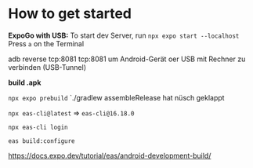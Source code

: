 # How to get started
**ExpoGo with USB:**
To start dev Server, run `npx expo start --localhost`
Press `a` on the Terminal

adb reverse tcp:8081 tcp:8081 um Android-Gerät oer USB mit Rechner zu verbinden (USB-Tunnel)

**build .apk**

`npx expo prebuild`
`./gradlew assembleRelease
hat nüsch geklappt


`npx eas-cli@latest` => `eas-cli@16.18.0`

`npx eas-cli login`

`eas build:configure`

https://docs.expo.dev/tutorial/eas/android-development-build/